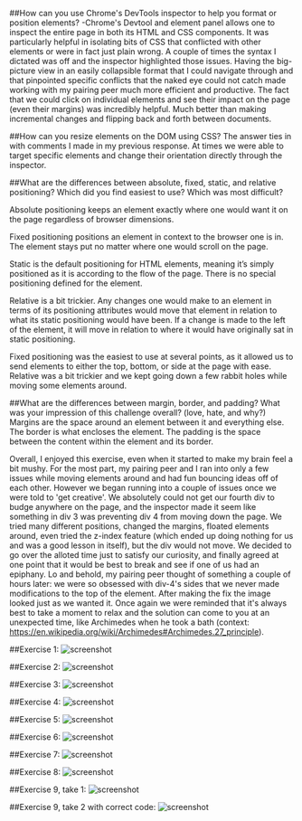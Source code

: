 ##How can you use Chrome's DevTools inspector to help you format or position elements?
-Chrome's Devtool and element panel allows one to inspect the entire page in both its HTML and CSS components. It was particularly helpful in isolating bits of CSS that conflicted with other elements or were in fact just plain wrong. A couple of times the syntax I dictated was off and the inspector highlighted those issues. Having the big-picture view in an easily collapsible format that I could navigate through and that pinpointed specific conflicts that the naked eye could not catch made working with my pairing peer much more efficient and productive. The fact that we could click on individual elements and see their impact on the page (even their margins) was incredibly helpful. Much better than making incremental changes and flipping back and forth between documents. 

##How can you resize elements on the DOM using CSS?
The answer ties in with comments I made in my previous response. At times we were able to target specific elements and change their orientation directly through the inspector. 

##What are the differences between absolute, fixed, static, and relative positioning? Which did you find easiest to use? Which was most difficult?

Absolute positioning keeps an element exactly where one would want it on the page regardless of browser dimensions.  

Fixed positioning positions an element in context to the browser one is in. The element stays put no matter where one would scroll on the page.

Static is the default positioning for HTML elements, meaning it’s simply positioned as it is according to the flow of the page. There is no special positioning defined for the element.

Relative is a bit trickier. Any changes one would make to an element in terms of its positioning attributes would move that element in relation to what its static positioning would have been. If a change is made to the left of the element, it will move in relation to where it would have originally sat in static positioning.

Fixed positioning was the easiest to use at several points, as it allowed us to send elements to either the top, bottom, or side at the page with ease. Relative was a bit trickier and we kept going down a few rabbit holes while moving some elements around. 


##What are the differences between margin, border, and padding?
What was your impression of this challenge overall? (love, hate, and why?)
Margins are the space around an element between it and everything else. The border is what encloses the element. The padding is the space between the content within the element and its border. 

Overall, I enjoyed this exercise, even when it started to make my brain feel a bit mushy. For the most part, my pairing peer and I ran into only a few issues while moving elements around and had fun bouncing ideas off of each other. However we began running into a couple of issues once we were told to 'get creative'. We absolutely could not get our fourth div to budge anywhere on the page, and the inspector made it seem like something in div 3 was preventing div 4 from moving down the page. We tried many different positions, changed the margins, floated elements around, even tried the z-index feature (which ended up doing nothing for us and was a good lesson in itself), but the div would not move. We decided to go over the alloted time just to satisfy our curiosity, and finally agreed at one point that it would be best to break and see if one of us had an epiphany. Lo and behold, my pairing peer thought of something a couple of hours later: we were so obsessed with div-4's sides that we never made modifications to the top of the element. After making the fix the image looked just as we wanted it. Once again we were reminded that it's always best to take a moment to relax and the solution can come to you at an unexpected time, like Archimedes when he took a bath (context: https://en.wikipedia.org/wiki/Archimedes#Archimedes.27_principle).

##Exercise 1:
![screenshot](imgs/1.png)

##Exercise 2:
![screenshot](imgs/2.png)

##Exercise 3:
![screenshot](imgs/3.png)

##Exercise 4:
![screenshot](imgs/4.png)

##Exercise 5:
![screenshot](imgs/5.png)

##Exercise 6:
![screenshot](imgs/6.png)

##Exercise 7:
![screenshot](imgs/7.png)

##Exercise 8:
![screenshot](imgs/8.png)

##Exercise 9, take 1:
![screenshot](imgs/9.png)

##Exercise 9, take 2 with correct code:
![screenshot](imgs/9.1.png)

